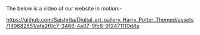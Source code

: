 The below is a video of our website in motion:-

https://github.com/Saishrita/Digital_art_gallery_Harry_Potter_Themed/assets/149682651/afa2f0c7-3466-4a07-9fc8-912471110d4a

